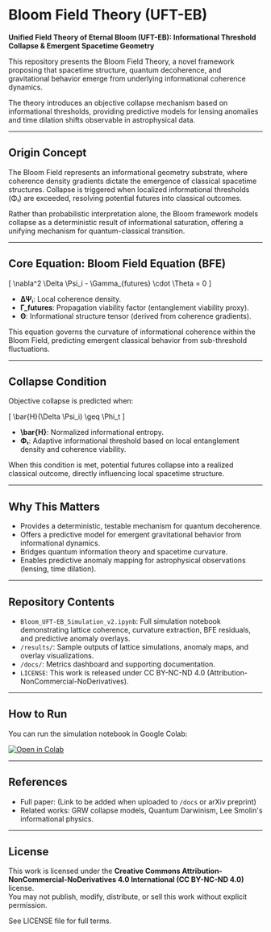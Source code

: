 # Bloom Field Theory (UFT-EB)

**Unified Field Theory of Eternal Bloom (UFT-EB): Informational Threshold Collapse & Emergent Spacetime Geometry**

This repository presents the Bloom Field Theory, a novel framework proposing that spacetime structure, quantum decoherence, and gravitational behavior emerge from underlying informational coherence dynamics.

The theory introduces an objective collapse mechanism based on informational thresholds, providing predictive models for lensing anomalies and time dilation shifts observable in astrophysical data.

---

## Origin Concept

The Bloom Field represents an informational geometry substrate, where coherence density gradients dictate the emergence of classical spacetime structures. Collapse is triggered when localized informational thresholds (Φₜ) are exceeded, resolving potential futures into classical outcomes.

Rather than probabilistic interpretation alone, the Bloom framework models collapse as a deterministic result of informational saturation, offering a unifying mechanism for quantum-classical transition.

---

## Core Equation: Bloom Field Equation (BFE)

\[
\nabla^2 \Delta \Psi_i - \Gamma_{futures} \cdot \Theta = 0
\]

- **ΔΨᵢ**: Local coherence density.
- **Γ_futures**: Propagation viability factor (entanglement viability proxy).
- **Θ**: Informational structure tensor (derived from coherence gradients).

This equation governs the curvature of informational coherence within the Bloom Field, predicting emergent classical behavior from sub-threshold fluctuations.

---

## Collapse Condition

Objective collapse is predicted when:

\[
\bar{H}(\Delta \Psi_i) \geq \Phi_t
\]

- **\bar{H}**: Normalized informational entropy.
- **Φₜ**: Adaptive informational threshold based on local entanglement density and coherence viability.

When this condition is met, potential futures collapse into a realized classical outcome, directly influencing local spacetime structure.

---

## Why This Matters

- Provides a deterministic, testable mechanism for quantum decoherence.
- Offers a predictive model for emergent gravitational behavior from informational dynamics.
- Bridges quantum information theory and spacetime curvature.
- Enables predictive anomaly mapping for astrophysical observations (lensing, time dilation).

---

## Repository Contents

- `Bloom_UFT-EB_Simulation_v2.ipynb`: Full simulation notebook demonstrating lattice coherence, curvature extraction, BFE residuals, and predictive anomaly overlays.
- `/results/`: Sample outputs of lattice simulations, anomaly maps, and overlay visualizations.
- `/docs/`: Metrics dashboard and supporting documentation.
- `LICENSE`: This work is released under CC BY-NC-ND 4.0 (Attribution-NonCommercial-NoDerivatives).

---

## How to Run

You can run the simulation notebook in Google Colab:

[![Open in Colab](https://colab.research.google.com/assets/colab-badge.svg)](https://colab.research.google.com/github/YourUsername/YourRepoName/blob/main/Bloom_UFT-EB_Simulation_v2.ipynb)

---

## References

- Full paper: (Link to be added when uploaded to `/docs` or arXiv preprint)
- Related works: GRW collapse models, Quantum Darwinism, Lee Smolin's informational physics.

---

## License

This work is licensed under the **Creative Commons Attribution-NonCommercial-NoDerivatives 4.0 International (CC BY-NC-ND 4.0)** license.  
You may not publish, modify, distribute, or sell this work without explicit permission.

See LICENSE file for full terms.
